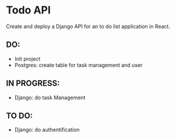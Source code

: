 # Todo API

Create and deploy a Django API for an to do list application in React.

## DO:
- Init project  
- Postgres: create table for task management and user 

## IN PROGRESS:
- Django: do task Management

## TO DO: 
- Django: do authentification 